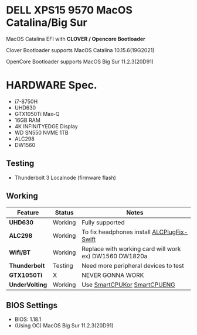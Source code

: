 # DELL XPS15 9570 MacOS Catalina/Big Sur

MacOS Catalina EFI with **CLOVER / Opencore Bootloader**

Clover Bootloader supports MacOS Catalina 10.15.6(19G2021)

OpenCore Bootloader supports MacOS Big Sur 11.2.3(20D91)


# HARDWARE Spec.

* i7-8750H
* UHD630
* GTX1050Ti Max-Q
* 16GB RAM
* 4K INFINITYEDGE Display
* WD SN550 NVME 1TB
* ALC298
* DW1560

## Testing

* Thunderbolt 3 Localnode (firmware flash)


## Working

| Feature | Status | Notes |
| ------------- | ------------- | ------------- |
| **UHD630** |  Working | Fully supported|
| **ALC298** |  Working  | To fix headphones install [ALCPlugFix-Swift](https://github.com/black-dragon74/ALCPlugFix-Swift/releases/tag/1.4) |
| **Wifi/BT** |  Working | Replace with working card will work ex) DW1560 DW1820a|
| **Thunderbolt** | Testing | Need more peripheral devices to test |
| **GTX1050Ti** |  X | NEVER GONNA WORK |
| **UnderVolting** | Working |Use [SmartCPUKor](https://github.com/rlatn1234/smart-cpu)  [SmartCPUENG](https://github.com/tctien342/smart-cpu)


## BIOS Settings

* BIOS: 1.18.1
* (Using OC) MacOS Big Sur 11.2.3(20D91)
